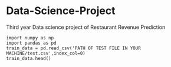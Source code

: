 # Data-Science-Project

Third year Data science project of Restaurant Revenue Prediction

    import numpy as np
    import pandas as pd
    train_data = pd.read_csv('PATH OF TEST FILE IN YOUR MACHINE/test.csv',index_col=0)
    train_data.head()
